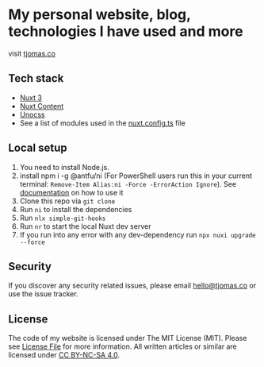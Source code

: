 # My personal website, blog, technologies I have used and more

visit [tjomas.co](https://tjomas.co)

## Tech stack

- [Nuxt 3](https://nuxt.com/)
- [Nuxt Content](https://content.nuxt.com/)
- [Unocss](https://unocss.dev/)
- See a list of modules used in the [nuxt.config.ts](nuxt.config.ts) file

## Local setup

1. You need to install Node.js.
1. install npm i -g @antfu/ni (For PowerShell users run this in your current terminal: `Remove-Item Alias:ni -Force -ErrorAction Ignore`). See [documentation](https://github.com/antfu/ni) on how to use it
1. Clone this repo via `git clone`
1. Run `ni` to install the dependencies
1. Run `nlx simple-git-hooks`
1. Run `nr` to start the local Nuxt dev server
1. If you run into any error with any dev-dependency run `npx nuxi upgrade --force` 

## Security

If you discover any security related issues, please email hello@tjomas.co or use the issue tracker.

## License

The code of my website is licensed under The MIT License (MIT). Please see [License File](MIT%20LICENSE) for more information. All written articles or similar are licensed under [CC BY-NC-SA 4.0](https://creativecommons.org/licenses/by-nc-sa/4.0/).
